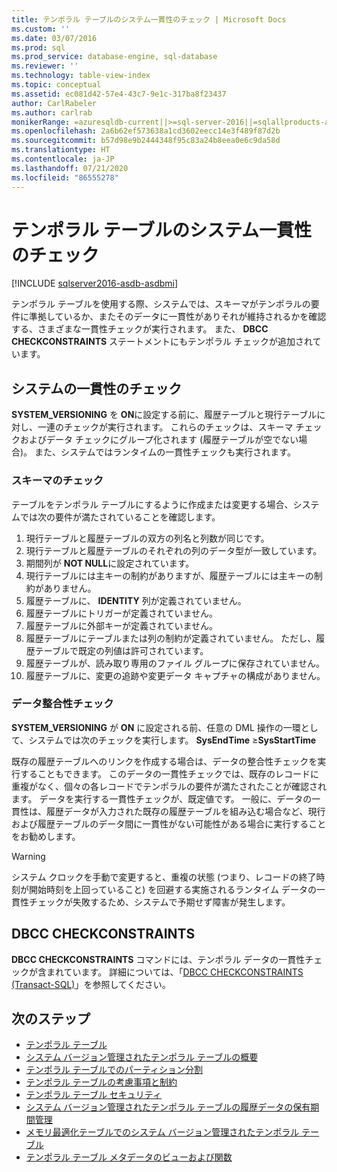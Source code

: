 ```yaml
---
title: テンポラル テーブルのシステム一貫性のチェック | Microsoft Docs
ms.custom: ''
ms.date: 03/07/2016
ms.prod: sql
ms.prod_service: database-engine, sql-database
ms.reviewer: ''
ms.technology: table-view-index
ms.topic: conceptual
ms.assetid: ec081d42-57e4-43c7-9e1c-317ba8f23437
author: CarlRabeler
ms.author: carlrab
monikerRange: =azuresqldb-current||>=sql-server-2016||=sqlallproducts-allversions||>=sql-server-linux-2017||=azuresqldb-mi-current
ms.openlocfilehash: 2a6b62ef573638a1cd3602eecc14e3f489f87d2b
ms.sourcegitcommit: b57d98e9b2444348f95c83a24b8eea0e6c9da58d
ms.translationtype: HT
ms.contentlocale: ja-JP
ms.lasthandoff: 07/21/2020
ms.locfileid: "86555278"
---
```

# <a name="temporal-table-system-consistency-checks"></a>テンポラル テーブルのシステム一貫性のチェック

[!INCLUDE [sqlserver2016-asdb-asdbmi](../../includes/applies-to-version/sqlserver2016-asdb-asdbmi.md)]

テンポラル テーブルを使用する際、システムでは、スキーマがテンポラルの要件に準拠しているか、またそのデータに一貫性がありそれが維持されるかを確認する、さまざまな一貫性チェックが実行されます。 また、 **DBCC CHECKCONSTRAINTS** ステートメントにもテンポラル チェックが追加されています。

## <a name="system-consistency-checks"></a>システムの一貫性のチェック

**SYSTEM_VERSIONING** を **ON**に設定する前に、履歴テーブルと現行テーブルに対し、一連のチェックが実行されます。 これらのチェックは、スキーマ チェックおよびデータ チェックにグループ化されます (履歴テーブルが空でない場合)。 また、システムではランタイムの一貫性チェックも実行されます。

### <a name="schema-check"></a>スキーマのチェック

テーブルをテンポラル テーブルにするように作成または変更する場合、システムでは次の要件が満たされていることを確認します。

1. 現行テーブルと履歴テーブルの双方の列名と列数が同じです。
2. 現行テーブルと履歴テーブルのそれぞれの列のデータ型が一致しています。
3. 期間列が **NOT NULL**に設定されています。
4. 現行テーブルには主キーの制約がありますが、履歴テーブルには主キーの制約がありません。
5. 履歴テーブルに、 **IDENTITY** 列が定義されていません。
6. 履歴テーブルにトリガーが定義されていません。
7. 履歴テーブルに外部キーが定義されていません。
8. 履歴テーブルにテーブルまたは列の制約が定義されていません。 ただし、履歴テーブルで既定の列値は許可されています。
9. 履歴テーブルが、読み取り専用のファイル グループに保存されていません。
10. 履歴テーブルに、変更の追跡や変更データ キャプチャの構成がありません。

### <a name="data-consistency-check"></a>データ整合性チェック

**SYSTEM_VERSIONING** が **ON** に設定される前、任意の DML 操作の一環として、システムでは次のチェックを実行します。 **SysEndTime** ≥**SysStartTime**

既存の履歴テーブルへのリンクを作成する場合は、データの整合性チェックを実行することもできます。 このデータの一貫性チェックでは、既存のレコードに重複がなく、個々の各レコードでテンポラルの要件が満たされたことが確認されます。 データを実行する一貫性チェックが、既定値です。 一般に、データの一貫性は、履歴データが入力された既存の履歴テーブルを組み込む場合など、現行および履歴テーブルのデータ間に一貫性がない可能性がある場合に実行することをお勧めします。

> [!WARNING]
> システム クロックを手動で変更すると、重複の状態 (つまり、レコードの終了時刻が開始時刻を上回っていること) を回避する実施されるランタイム データの一貫性チェックが失敗するため、システムで予期せず障害が発生します。

## <a name="dbcc-checkconstraints"></a>DBCC CHECKCONSTRAINTS

**DBCC CHECKCONSTRAINTS** コマンドには、テンポラル データの一貫性チェックが含まれています。 詳細については、「[DBCC CHECKCONSTRAINTS &#40;Transact-SQL&#41;](../../t-sql/database-console-commands/dbcc-checkconstraints-transact-sql.md)」を参照してください。

## <a name="next-steps"></a>次のステップ

- [テンポラル テーブル](../../relational-databases/tables/temporal-tables.md)
- [システム バージョン管理されたテンポラル テーブルの概要](../../relational-databases/tables/getting-started-with-system-versioned-temporal-tables.md)
- [テンポラル テーブルでのパーティション分割](../../relational-databases/tables/partitioning-with-temporal-tables.md)
- [テンポラル テーブルの考慮事項と制約](../../relational-databases/tables/temporal-table-considerations-and-limitations.md)
- [テンポラル テーブル セキュリティ](../../relational-databases/tables/temporal-table-security.md)
- [システム バージョン管理されたテンポラル テーブルの履歴データの保有期間管理](../../relational-databases/tables/manage-retention-of-historical-data-in-system-versioned-temporal-tables.md)
- [メモリ最適化テーブルでのシステム バージョン管理されたテンポラル テーブル](../../relational-databases/tables/system-versioned-temporal-tables-with-memory-optimized-tables.md)
- [テンポラル テーブル メタデータのビューおよび関数](../../relational-databases/tables/temporal-table-metadata-views-and-functions.md)  
